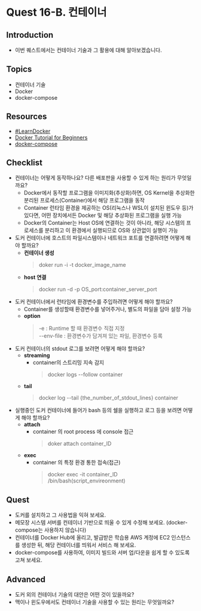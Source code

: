 # Quest 16-B. 컨테이너

## Introduction

- 이번 퀘스트에서는 컨테이너 기술과 그 활용에 대해 알아보겠습니다.

## Topics

- 컨테이너 기술
- Docker
- docker-compose

## Resources

- [#LearnDocker](https://www.docker.com/101-tutorial)
- [Docker Tutorial for Beginners](https://docker-curriculum.com/)
- [docker-compose](https://docs.docker.com/compose/)

## Checklist

- 컨테이너는 어떻게 동작하나요? 다른 배포판을 사용할 수 있게 하는 원리가 무엇일까요?
  - Docker에서 동작할 프로그램을 이미지화(추상화)하면, OS Kernel을 추상화한 분리된 프로세스(Container)에서 해당 프로그램을 동작
  - Container 런타임 환경을 제공하는 OS(리눅스나 WSL이 설치된 윈도우 등)가 있다면, 어떤 장치에서든 Docker 및 해당 추상화된 프로그램을 실행 가능
  - Docker의 Container는 Host OS에 연결하는 것이 아니라, 해당 시스템의 프로세스를 분리하고 이 환경에서 실행되므로 OS와 상관없이 실행이 가능
- 도커 컨테이너에 호스트의 파일시스템이나 네트워크 포트를 연결하려면 어떻게 해야 할까요?
  - **컨테이너 생성**
    > doker run -i -t docker_image_name
  - **host 연결**
    > docker run -d -p OS_port:container_server_port
- 도커 컨테이너에서 런타임에 환경변수를 주입하려면 어떻게 해야 할까요?
  - Container를 생성할때 환경변수를 넣어주거나, 별도의 파일을 담아 설정 가능
  - **option**
    > -e : Runtime 할 때 환경변수 직접 지정 <br>
    > --env-file : 환경변수가 담겨져 있는 파일, 환경변수 등록
- 도커 컨테이너의 stdout 로그를 보려면 어떻게 해야 할까요?
  - **streaming**
    - container의 스트리밍 지속 감지
      > docker logs --follow container
  - **tail**
    > docker log --tail {the_number_of_stdout_lines} container
- 실행중인 도커 컨테이너에 들어가 bash 등의 쉘을 실행하고 로그 등을 보려면 어떻게 해야 할까요?
  - **attach**
    - container 의 root process 에 console 접근
      > doker attach container_ID
  - **exec**
    - container 의 특정 환경 통한 접속(접근)
      > docker exec -it container_ID /bin/bash(script_envireonment)

## Quest

- 도커를 설치하고 그 사용법을 익혀 보세요.
- 메모장 시스템 서버를 컨테이너 기반으로 띄울 수 있게 수정해 보세요. (docker-compose는 사용하지 않습니다)
- 컨테이너를 Docker Hub에 올리고, 발급받은 학습용 AWS 계정에 EC2 인스턴스를 생성한 뒤, 해당 컨테이너를 띄워서 서비스 해 보세요.
- docker-compose를 사용하여, 이미지 빌드와 서버 업/다운을 쉽게 할 수 있도록 고쳐 보세요.

## Advanced

- 도커 외의 컨테이너 기술의 대안은 어떤 것이 있을까요?
- 맥이나 윈도우에서도 컨테이너 기술을 사용할 수 있는 원리는 무엇일까요?
